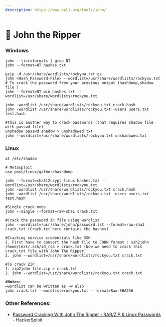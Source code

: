 ```yaml
---
description: https://www.kali.org/tools/john/
---
```


# 🥷 John the Ripper

### Windows

```
john --list=formats | grep NT
john --format=NT hashes.txt

gzip -d /usr/share/wordlists/rockyou.txt.gz
john <Hash_Password-File> --wordlist=/usr/share/wordlists/rockyou.txt # To crack the password from your previous output (hashdump,shadow file )
john --format=NT win_hashes.txt --wordlist=/usr/share/wordlists/rockyou.txt

john -wordlist /usr/share/wordlists/rockyou.txt crack.hash
john -wordlist /usr/share/wordlists/rockyou.txt -users users.txt test.hash

#this is another way to crack passwords (that requires shadow file with passwd file)
unshadow passwd shadow > unshadowed.txt
john --wordlist=/usr/share/wordlists/rockyou.txt unshadowed.txt
```

### Linux

```
at /etc/shadow

# Metasploit
use post/linux/gather/hashdump

john --format=sha512crypt linux.hashes.txt --wordlist=/usr/share/wordlists/rockyou.txt
john -wordlist /usr/share/wordlists/rockyou.txt crack.hash
john -wordlist /usr/share/wordlists/rockyou.txt -users users.txt test.hash
```



<pre class="language-bash"><code class="lang-bash">#Single crack mode
john --single --format=raw-sha1 crack.txt

#Crack the password in file using wordlist
john --wordlist=/usr/share/john/password.lst --format=raw-sha1 crack.txt (Crack.txt here contains the hashes)

#Cracking service credentials like SSH
1. First have to convert the hash file to JOHN format : ssh2john /home/text/.ssh/id_rsa > crack.txt (Now we need to crack this crack.txt file with John The Ripper)
2. john --wordlist=/usr/share/wordlists/rockyou.txt crack.txt

#To crack ZIP
1. zip2john file.zip > crack.txt
2. john --wordlist=/usr/share/wordlists/rockyou.txt crack.txt

<strong>#Notes:
</strong>–wordlist can be written as -w also
john crack.txt --wordlist=rockyou.txt --format=Raw-SHA256
</code></pre>



### Other References:

* [Password Cracking With John The Ripper - RAR/ZIP & Linux Passwords](https://www.youtube.com/watch?v=XjVYl1Ts6XI) - HackerSploit
